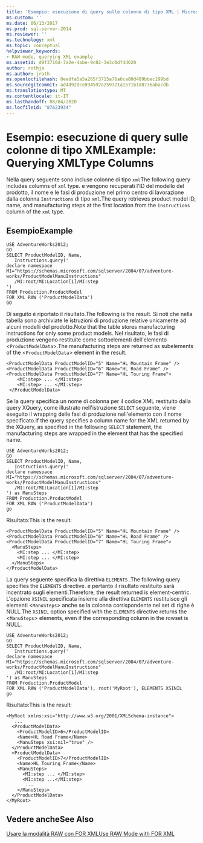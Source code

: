 ```yaml
---
title: 'Esempio: esecuzione di query sulle colonne di tipo XML | Microsoft Docs'
ms.custom: ''
ms.date: 06/13/2017
ms.prod: sql-server-2014
ms.reviewer: ''
ms.technology: xml
ms.topic: conceptual
helpviewer_keywords:
- RAW mode, querying XML example
ms.assetid: d9f3710d-7a2e-4abe-9c02-3e3c0df4d620
author: rothja
ms.author: jroth
ms.openlocfilehash: 0eedfa5a5a265f3715a76a6ca80d489bbec199bd
ms.sourcegitcommit: ad4d92dce894592a259721a1571b1d8736abacdb
ms.translationtype: MT
ms.contentlocale: it-IT
ms.lasthandoff: 08/04/2020
ms.locfileid: "87623934"
---
```

# <a name="example-querying-xmltype-columns"></a><span data-ttu-id="b5b73-102">Esempio: esecuzione di query sulle colonne di tipo XML</span><span class="sxs-lookup"><span data-stu-id="b5b73-102">Example: Querying XMLType Columns</span></span>
  <span data-ttu-id="b5b73-103">Nella query seguente sono incluse colonne di tipo `xml`</span><span class="sxs-lookup"><span data-stu-id="b5b73-103">The following query includes columns of `xml` type.</span></span> <span data-ttu-id="b5b73-104">e vengono recuperati l'ID del modello del prodotto, il nome e le fasi di produzione nel primo centro di lavorazione dalla colonna `Instructions` di tipo `xml`.</span><span class="sxs-lookup"><span data-stu-id="b5b73-104">The query retrieves product model ID, name, and manufacturing steps at the first location from the `Instructions` column of the `xml` type.</span></span>  
  
## <a name="example"></a><span data-ttu-id="b5b73-105">Esempio</span><span class="sxs-lookup"><span data-stu-id="b5b73-105">Example</span></span>  
  
```  
USE AdventureWorks2012;  
GO  
SELECT ProductModelID, Name,  
   Instructions.query('  
declare namespace MI="https://schemas.microsoft.com/sqlserver/2004/07/adventure-works/ProductModelManuInstructions"  
   /MI:root/MI:Location[1]/MI:step  
')   
FROM Production.ProductModel  
FOR XML RAW ('ProductModelData')  
GO  
```  
  
 <span data-ttu-id="b5b73-106">Di seguito è riportato il risultato.</span><span class="sxs-lookup"><span data-stu-id="b5b73-106">The following is the result.</span></span> <span data-ttu-id="b5b73-107">Si noti che nella tabella sono archiviate le istruzioni di produzione relative unicamente ad alcuni modelli del prodotto.</span><span class="sxs-lookup"><span data-stu-id="b5b73-107">Note that the table stores manufacturing instructions for only some product models.</span></span> <span data-ttu-id="b5b73-108">Nel risultato, le fasi di produzione vengono restituite come sottoelementi dell'elemento <`ProductModelData`>.</span><span class="sxs-lookup"><span data-stu-id="b5b73-108">The manufacturing steps are returned as subelements of the <`ProductModelData`> element in the result.</span></span>  
  
```  
<ProductModelData ProductModelID="5" Name="HL Mountain Frame" />  
<ProductModelData ProductModelID="6" Name="HL Road Frame" />  
<ProductModelData ProductModelID="7" Name="HL Touring Frame">  
    <MI:step> ... </MI:step>  
    <MI:step> ... </MI:step>  
 </ProductModelData>  
```  
  
 <span data-ttu-id="b5b73-109">Se la query specifica un nome di colonna per il codice XML restituito dalla query XQuery, come illustrato nell'istruzione `SELECT` seguente, viene eseguito il wrapping delle fasi di produzione nell'elemento con il nome specificato.</span><span class="sxs-lookup"><span data-stu-id="b5b73-109">If the query specifies a column name for the XML returned by the XQuery, as specified in the following `SELECT` statement, the manufacturing steps are wrapped in the element that has the specified name.</span></span>  
  
```  
USE AdventureWorks2012;  
GO  
SELECT ProductModelID, Name,  
   Instructions.query('  
declare namespace MI="https://schemas.microsoft.com/sqlserver/2004/07/adventure-works/ProductModelManuInstructions"  
   /MI:root/MI:Location[1]/MI:step  
') as ManuSteps  
FROM Production.ProductModel  
FOR XML RAW ('ProductModelData')  
go  
```  
  
 <span data-ttu-id="b5b73-110">Risultato:</span><span class="sxs-lookup"><span data-stu-id="b5b73-110">This is the result:</span></span>  
  
```  
<ProductModelData ProductModelID="5" Name="HL Mountain Frame" />  
<ProductModelData ProductModelID="6" Name="HL Road Frame" />  
<ProductModelData ProductModelID="7" Name="HL Touring Frame">  
  <ManuSteps>  
    <MI:step ... </MI:step>  
    <MI:step ... </MI:step>  
  </ManuSteps>  
</ProductModelData>  
```  
  
 <span data-ttu-id="b5b73-111">La query seguente specifica la direttiva `ELEMENTS` .</span><span class="sxs-lookup"><span data-stu-id="b5b73-111">The following query specifies the `ELEMENTS` directive.</span></span> <span data-ttu-id="b5b73-112">e pertanto il risultato restituito sarà incentrato sugli elementi.</span><span class="sxs-lookup"><span data-stu-id="b5b73-112">Therefore, the result returned is element-centric.</span></span> <span data-ttu-id="b5b73-113">L'opzione `XSINIL` specificata insieme alla direttiva `ELEMENTS` restituisce gli elementi <`ManuSteps`> anche se la colonna corrispondente nel set di righe è NULL.</span><span class="sxs-lookup"><span data-stu-id="b5b73-113">The `XSINIL` option specified with the `ELEMENTS` directive returns the <`ManuSteps`> elements, even if the corresponding column in the rowset is NULL.</span></span>  
  
```  
USE AdventureWorks2012;  
GO  
SELECT ProductModelID, Name,  
   Instructions.query('  
declare namespace MI="https://schemas.microsoft.com/sqlserver/2004/07/adventure-works/ProductModelManuInstructions"  
   /MI:root/MI:Location[1]/MI:step  
') as ManuSteps  
FROM Production.ProductModel  
FOR XML RAW ('ProductModelData'), root('MyRoot'), ELEMENTS XSINIL  
go  
```  
  
 <span data-ttu-id="b5b73-114">Risultato:</span><span class="sxs-lookup"><span data-stu-id="b5b73-114">This is the result:</span></span>  
  
```  
<MyRoot xmlns:xsi="http://www.w3.org/2001/XMLSchema-instance">  
   ...  
  <ProductModelData>  
    <ProductModelID>6</ProductModelID>  
    <Name>HL Road Frame</Name>  
    <ManuSteps xsi:nil="true" />  
  </ProductModelData>  
  <ProductModelData>  
    <ProductModelID>7</ProductModelID>  
    <Name>HL Touring Frame</Name>  
    <ManuSteps>  
      <MI:step ... </MI:step>  
      <MI:step ...</MI:step>  
       ...  
    </ManuSteps>  
  </ProductModelData>  
</MyRoot>  
```  
  
## <a name="see-also"></a><span data-ttu-id="b5b73-115">Vedere anche</span><span class="sxs-lookup"><span data-stu-id="b5b73-115">See Also</span></span>  
 [<span data-ttu-id="b5b73-116">Usare la modalità RAW con FOR XML</span><span class="sxs-lookup"><span data-stu-id="b5b73-116">Use RAW Mode with FOR XML</span></span>](use-raw-mode-with-for-xml.md)  
  
  
